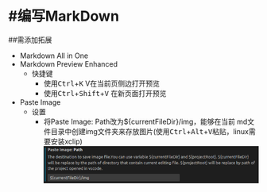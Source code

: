 # #编写MarkDown
##需添加拓展
- Markdown All in One
- Markdown Preview Enhanced
  - 快捷键
    - 使用<kbd>Ctrl</kbd>+<kbd>K</kbd> V在当前页侧边打开预览
    - 使用<kbd>Ctrl</kbd>+<kbd>Shift</kbd>+<kbd>V</kbd> 在新页面打开预览
- Paste Image
  - 设置
    - 将Paste Image: Path改为${currentFileDir}/img，能够在当前 md文件目录中创建img文件夹来存放图片(使用<kbd>Ctrl</kbd>+<kbd>Alt</kbd>+<kbd>V</kbd>粘贴，linux需要安装xclip)
    ![Setting](img/Paste-Image.png)
#
